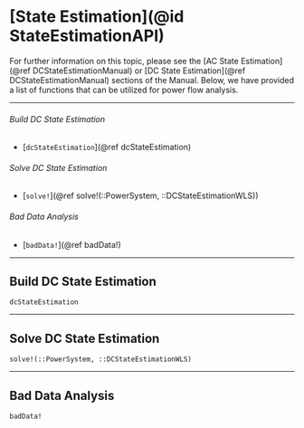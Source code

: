 # [State Estimation](@id StateEstimationAPI)

For further information on this topic, please see the [AC State Estimation](@ref DCStateEstimationManual) or [DC State Estimation](@ref DCStateEstimationManual) sections of the Manual. Below, we have provided a list of functions that can be utilized for power flow analysis.

---

###### Build DC State Estimation
* [`dcStateEstimation`](@ref dcStateEstimation)

###### Solve DC State Estimation
* [`solve!`](@ref solve!(::PowerSystem, ::DCStateEstimationWLS))

###### Bad Data Analysis
* [`badData!`](@ref badData!)

---

## Build DC State Estimation
```@docs
dcStateEstimation
```

---

## Solve DC State Estimation
```@docs
solve!(::PowerSystem, ::DCStateEstimationWLS)
```

---

## Bad Data Analysis
```@docs
badData!
```